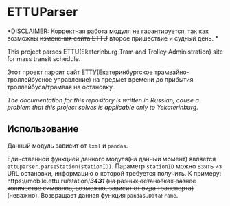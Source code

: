 # ETTUParser

*DISCLAIMER: Корректная работа модуля не гарантируется, так как возможны ~~изменения сайта ETTU~~ второе пришествие и судный день. *

This project parses ETTU(Ekaterinburg Tram and Trolley Administration) site for mass transit schedule. 

Этот проект парсит сайт ЕТТУ(Екатеринбургское трамвайно-троллейбусное управление) на предмет времени до прибытия троллейбуса/трамвая на остановку.

*The documentation for this repository is written in Russian, cause a problem that this project solves is applicable only to Yekaterinburg.*

## Использование
Данный модуль зависит от `lxml` и `pandas`.

Единственной функцией данного модуля(на данный момент) является `ettuparser.parseStation(stationID)`. Параметр `stationID` можно взять из URL остановки, информацию о которой требуется получить. К примеру: ht<span>tps://</span>mobile.ettu.ru/station/***3431*** ~~(на разных остановках разное количество символов, возможно, зависит от вида транспорта)~~ (неважно). Возвращает данная функция `pandas.DataFrame`.
